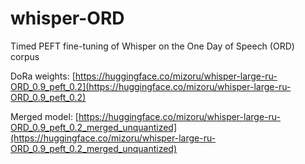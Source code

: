 # whisper-ORD
Timed PEFT fine-tuning of Whisper on the One Day of Speech (ORD) corpus

DoRa weights: [https://huggingface.co/mizoru/whisper-large-ru-ORD_0.9_peft_0.2](https://huggingface.co/mizoru/whisper-large-ru-ORD_0.9_peft_0.2)

Merged model: [https://huggingface.co/mizoru/whisper-large-ru-ORD_0.9_peft_0.2_merged_unquantized](https://huggingface.co/mizoru/whisper-large-ru-ORD_0.9_peft_0.2_merged_unquantized)
